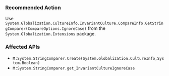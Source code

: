 ### Recommended Action
Use `System.Globalization.CultureInfo.InvariantCulture.CompareInfo.GetStringComparer(CompareOptions.IgnoreCase)` from the `System.Globalization.Extensions` package.

### Affected APIs
* `M:System.StringComparer.Create(System.Globalization.CultureInfo,System.Boolean)`
* `M:System.StringComparer.get_InvariantCultureIgnoreCase`
